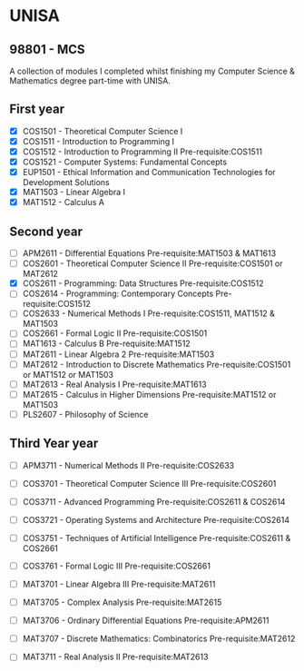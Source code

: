 # UNISA
## 98801 - MCS
A collection of modules I completed whilst finishing my Computer Science & Mathematics degree part-time with UNISA.

## First year
- [x] COS1501 - Theoretical Computer Science I 	
- [x] COS1511 - Introduction to Programming I 	
- [x] COS1512 - Introduction to Programming II 	Pre-requisite:COS1511 
- [x] COS1521 - Computer Systems: Fundamental Concepts 	
- [x] EUP1501 - Ethical Information and Communication Technologies for Development Solutions 	
- [x] MAT1503 - Linear Algebra I 	
- [x] MAT1512 - Calculus A

## Second year
- [ ] APM2611 - Differential Equations 	Pre-requisite:MAT1503 & MAT1613
- [ ] COS2601 - Theoretical Computer Science II 	Pre-requisite:COS1501 or MAT2612
- [x] COS2611 - Programming: Data Structures 	Pre-requisite:COS1512
- [ ] COS2614 - Programming: Contemporary Concepts 	Pre-requisite:COS1512
- [ ] COS2633 - Numerical Methods I 	Pre-requisite:COS1511, MAT1512 & MAT1503
- [ ] COS2661 - Formal Logic II 	Pre-requisite:COS1501
- [ ] MAT1613 - Calculus B 	Pre-requisite:MAT1512
- [ ] MAT2611 - Linear Algebra 2 	Pre-requisite:MAT1503
- [ ] MAT2612 - Introduction to Discrete Mathematics 	Pre-requisite:COS1501 or MAT1512 or MAT1503
- [ ] MAT2613 - Real Analysis I 	Pre-requisite:MAT1613
- [ ] MAT2615 - Calculus in Higher Dimensions 	Pre-requisite:MAT1512 or MAT1503
- [ ] PLS2607 - Philosophy of Science

## Third Year year
- [ ] APM3711 - Numerical Methods II 	Pre-requisite:COS2633
- [ ] COS3701 - Theoretical Computer Science III 	Pre-requisite:COS2601
- [ ] COS3711 - Advanced Programming 	Pre-requisite:COS2611 & COS2614
- [ ] COS3721 - Operating Systems and Architecture 	Pre-requisite:COS2614
- [ ] COS3751 - Techniques of Artificial Intelligence 	Pre-requisite:COS2611 & COS2661
- [ ] COS3761 - Formal Logic III 	Pre-requisite:COS2661
- [ ] MAT3701 - Linear Algebra III 	Pre-requisite:MAT2611
- [ ] MAT3705 - Complex Analysis 	Pre-requisite:MAT2615
- [ ] MAT3706 - Ordinary Differential Equations 	Pre-requisite:APM2611
- [ ] MAT3707 - Discrete Mathematics: Combinatorics 	Pre-requisite:MAT2612
- [ ] MAT3711 - Real Analysis II 	Pre-requisite:MAT2613


